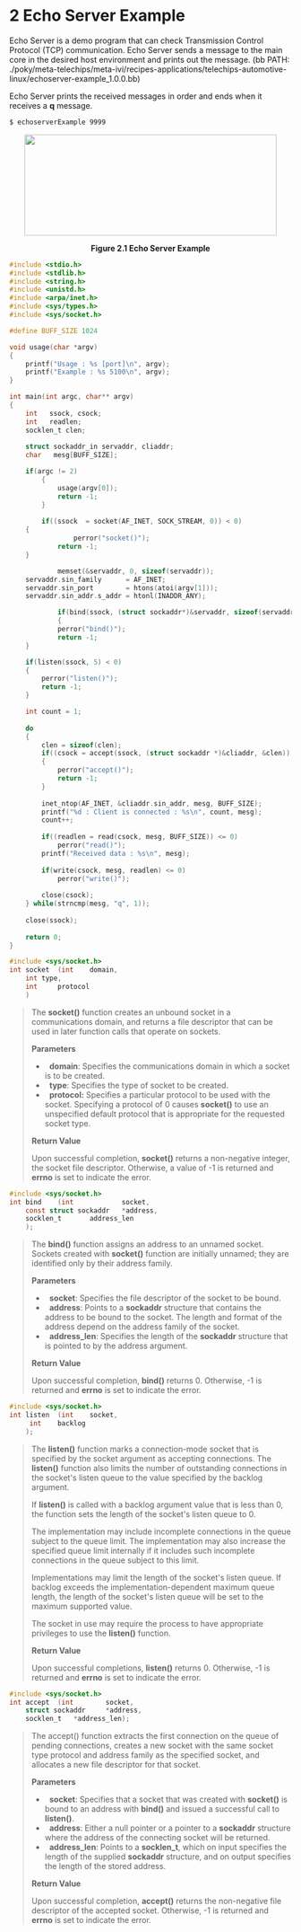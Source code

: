 # 2 Echo Server Example

Echo Server is a demo program that can check Transmission Control Protocol (TCP) communication. Echo Server sends a message to the main core in the desired host environment and prints out the message. (bb PATH: ./poky/meta-telechips/meta-ivi/recipes-applications/telechips-automotive-linux/echoserver-example_1.0.0.bb)

Echo Server prints the received messages in order and ends when it receives a **q** message.

```bash
$ echoserverExample 9999
```

<p align="center">
    <img src="https://github.com/Topst-Dev/Documentation/assets/144076415/756bd937-ae88-48d7-b4fe-09b4a974d1e4" width="450" height="180">
</p>
<p align="center"><strong>Figure 2.1 Echo Server Example</strong></p>

```c
#include <stdio.h>
#include <stdlib.h>
#include <string.h>
#include <unistd.h>
#include <arpa/inet.h>
#include <sys/types.h>
#include <sys/socket.h>

#define BUFF_SIZE 1024

void usage(char *argv)
{
    printf("Usage : %s [port]\n", argv);
    printf("Example : %s 5100\n", argv);
}

int main(int argc, char** argv)
{
    int   ssock, csock;
    int   readlen;
    socklen_t clen;
   
    struct sockaddr_in servaddr, cliaddr;
    char   mesg[BUFF_SIZE];

    if(argc != 2)
    	{
            usage(argv[0]);
		    return -1;
        }
	
    	if((ssock  = socket(AF_INET, SOCK_STREAM, 0)) < 0)
 	{
	            perror("socket()");
            return -1;
  	}

	        memset(&servaddr, 0, sizeof(servaddr));
   	servaddr.sin_family      = AF_INET;
  	servaddr.sin_port        = htons(atoi(argv[1]));
 	servaddr.sin_addr.s_addr = htonl(INADDR_ANY);

	        if(bind(ssock, (struct sockaddr*)&servaddr, sizeof(servaddr)) < 0)
	        {
		    perror("bind()");
		    return -1;
  	}

 	if(listen(ssock, 5) < 0)
 	{
 		perror("listen()");
 		return -1;
 	}

 	int count = 1;
	
 	do
 	{
 		clen = sizeof(clen);
 		if((csock = accept(ssock, (struct sockaddr *)&cliaddr, &clen)) < 0)
 		{
 			perror("accept()");
 			return -1;
 		}
		
 		inet_ntop(AF_INET, &cliaddr.sin_addr, mesg, BUFF_SIZE);
 		printf("%d : Client is connected : %s\n", count, mesg);
 		count++;
		
 		if((readlen = read(csock, mesg, BUFF_SIZE)) <= 0)
 			perror("read()");
 		printf("Received data : %s\n", mesg);
		
 		if(write(csock, mesg, readlen) <= 0)
 			perror("write()");
		
 		close(csock);
 	} while(strncmp(mesg, "q", 1));
	
 	close(ssock);
	
 	return 0;
}
```


```c
#include <sys/socket.h>
int socket	(int	domain,
	int	type,
	int 	protocol
	)

```


>The **socket()** function creates an unbound socket in a communications domain, and returns a file descriptor that can be used in later function calls that operate on sockets.
>
>**Parameters**
>-   **domain**: Specifies the communications domain in which a socket is to be created.
>-   **type**: Specifies the type of socket to be created.
>-   **protocol:** Specifies a particular protocol to be used with the socket. Specifying a protocol of 0 causes **socket()** to use an unspecified default protocol that is appropriate for the requested socket type.
>
>  **Return Value**
>
>Upon successful completion, **socket()** returns a non-negative integer, the socket file descriptor. Otherwise, a value of -1 is returned and **errno** is set to indicate the error.


```c
#include <sys/socket.h>
int bind	(int 			socket, 
	const struct sockaddr 	*address, 
	socklen_t 		address_len
	);

```


>The **bind()** function assigns an address to an unnamed socket. Sockets created with **socket()** function are initially unnamed; they are identified only by their address family.
>
>**Parameters**
>-   **socket**: Specifies the file descriptor of the socket to be bound.
>-   **address**: Points to a **sockaddr** structure that contains the address to be bound to the socket. The length and format of the address depend on the address family of the socket.
>-   **address_len**: Specifies the length of the **sockaddr** structure that is pointed to by the address argument.
>
>**Return Value**
>
>Upon successful completion, **bind()** returns 0. Otherwise, -1 is returned and **errno** is set to indicate the error.


```c
#include <sys/socket.h>
int listen	(int 	socket,
	 int 	backlog
	);

```


>The **listen()** function marks a connection-mode socket that is specified by the socket argument as accepting connections. The **listen()** function also limits the number of outstanding connections in the socket's listen queue to the value specified by the backlog argument.
>
>If **listen()** is called with a backlog argument value that is less than 0, the function sets the length of the socket's listen queue to 0.
>
>The implementation may include incomplete connections in the queue subject to the queue limit. The implementation may also increase the specified queue limit internally if it includes such incomplete connections in the queue subject to this limit.
>
>Implementations may limit the length of the socket's listen queue. If backlog exceeds the implementation-dependent maximum queue length, the length of the socket's listen queue will be set to the maximum supported value.
>
>The socket in use may require the process to have appropriate privileges to use the **listen()** function.
>
>**Return Value**
>
>Upon successful completions, **listen()** returns 0. Otherwise, -1 is returned and **errno** is set to indicate the error.


```c
#include <sys/socket.h>
int accept	(int 		socket, 
	struct sockaddr 	*address,
	socklen_t 	*address_len);

```


>The accept() function extracts the first connection on the queue of pending connections, creates a new socket with the same socket type protocol and address family as the specified socket, and allocates a new file descriptor for that socket.
>
>**Parameters**
>-   **socket**: Specifies that a socket that was created with **socket()** is bound to an address with **bind()** and issued a successful call to **listen()**.
>-   **address**: Either a null pointer or a pointer to a **sockaddr** structure where the address of the connecting socket will be returned.
>-   **address_len**: Points to a **socklen_t**, which on input specifies the length of the supplied **sockaddr** structure, and on output specifies the length of the stored address.
>
>**Return Value**
>
>Upon successful completion, **accept()** returns the non-negative file descriptor of the accepted socket. Otherwise, -1 is returned and **errno** is set to indicate the error.
